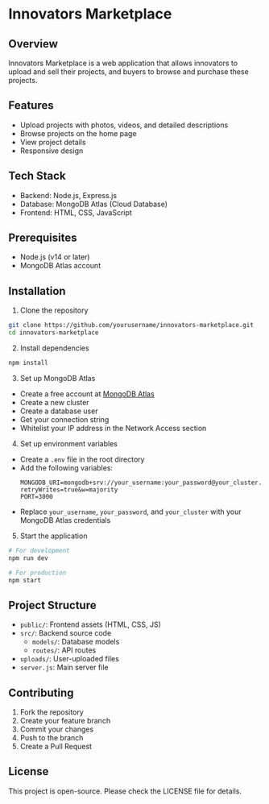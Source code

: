 # Innovators Marketplace

## Overview
Innovators Marketplace is a web application that allows innovators to upload and sell their projects, and buyers to browse and purchase these projects.

## Features
- Upload projects with photos, videos, and detailed descriptions
- Browse projects on the home page
- View project details
- Responsive design

## Tech Stack
- Backend: Node.js, Express.js
- Database: MongoDB Atlas (Cloud Database)
- Frontend: HTML, CSS, JavaScript

## Prerequisites
- Node.js (v14 or later)
- MongoDB Atlas account

## Installation

1. Clone the repository
```bash
git clone https://github.com/yourusername/innovators-marketplace.git
cd innovators-marketplace
```

2. Install dependencies
```bash
npm install
```

3. Set up MongoDB Atlas
- Create a free account at [MongoDB Atlas](https://www.mongodb.com/cloud/atlas)
- Create a new cluster
- Create a database user
- Get your connection string
- Whitelist your IP address in the Network Access section

4. Set up environment variables
- Create a `.env` file in the root directory
- Add the following variables:
  ```
  MONGODB_URI=mongodb+srv://your_username:your_password@your_cluster.mongodb.net/innovators_marketplace?retryWrites=true&w=majority
  PORT=3000
  ```
- Replace `your_username`, `your_password`, and `your_cluster` with your MongoDB Atlas credentials

5. Start the application
```bash
# For development
npm run dev

# For production
npm start
```

## Project Structure
- `public/`: Frontend assets (HTML, CSS, JS)
- `src/`: Backend source code
  - `models/`: Database models
  - `routes/`: API routes
- `uploads/`: User-uploaded files
- `server.js`: Main server file

## Contributing
1. Fork the repository
2. Create your feature branch
3. Commit your changes
4. Push to the branch
5. Create a Pull Request

## License
This project is open-source. Please check the LICENSE file for details.
